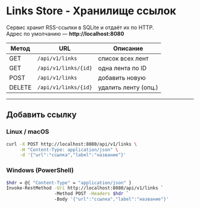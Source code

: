 # Links Store - Хранилище ссылок

Сервис хранит RSS-ссылки в SQLite и отдаёт их по HTTP.  
Адрес по умолчанию — **http://localhost:8080**

| Метод  | URL                          | Описание              |
|--------|-----------------------------|-----------------------|
| GET    | `/api/v1/links`             | список всех лент      |
| GET    | `/api/v1/links/{id}`        | одна лента по ID      |
| POST   | `/api/v1/links`             | добавить новую        |
| DELETE | `/api/v1/links/{id}`        | удалить ленту (опц.)  |

---

## Добавить ссылку

### Linux / macOS

```bash
curl -X POST http://localhost:8080/api/v1/links \
     -H "Content-Type: application/json" \
     -d '{"url":"ссылка","label":"название"}'
```


### Windows (PowerShell)

```bash
$hdr = @{ "Content-Type" = "application/json" }
Invoke-RestMethod -Uri http://localhost:8080/api/v1/links `
                  -Method POST -Headers $hdr `
                  -Body '{"url":"ссылка","label":"название"}'
```